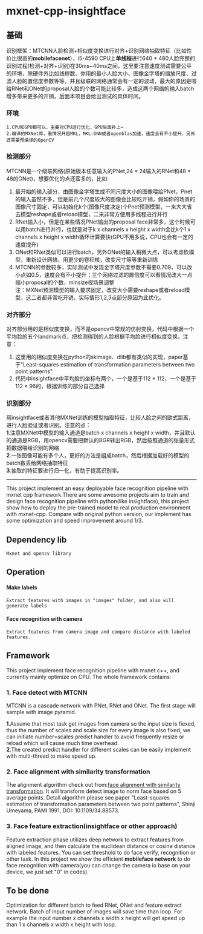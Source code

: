 # mxnet-cpp-insightface
## 基础
识别框架：MTCNN人脸检测+相似度变换进行对齐+识别网络抽取特征（比如性价比很高的**mobilefacenet**），i5-4590 CPU上**单线程**进行640 * 480人脸完整的识别过程(检测+对齐+识别)在30ms~40ms之间，这里要注意速度测试需要公平的环境，除硬件外比如线程数、你用的最小人脸大小、图像金字塔的缩放尺度、过滤人脸的置信度参数等等，并且级联的网络通常会有一定的波动，最大的原因是喂给RNet和ONet的proposal人脸的个数可能比较多，造成这两个网络的输入batch增多带来更多的开销，后面本项目会给出测试的具体时间。
### 环境
    1.CPU和GPU都可以，主要对CPU进行优化，GPU后面补上~
    2.编译的MXNet库，看情况开启MKL，MKL-DNN或者openblas加速，速度会有不小提升，另外还需要预编译的OpenCV
### 检测部分
MTCNN是一个级联网络(原始版本任意输入的PNet,24 * 24输入的RNet和48 * 48的ONet)，想要优化的点还蛮多的，比如:  
1. 最开始的输入部分，由图像金字塔生成不同尺度大小的图像喂给PNet，Pnet的输入虽然不多，但是前几个尺度较大的图像会比较吃开销，假如你的场景的图像尺寸固定，可以初始化k个(图像尺度决定)个Pnet预测模型，一来大大省去模型reshape或者reload模型，二来非常方便用多线程进行并行  
2. RNet输入小，但是在某些情况PNet输出的proposal face非常多，这个时候可以用batch进行并行，也就是对于k x channels x height x width会比k个1 x channels x height x width循环计算要快(GPU不用多说，CPU也会有一定的速度提升)  
3. ONet和RNet类似可以进行batch，另外ONet的输入稍微大点，可以考虑砍模型，重新设计网络，用更少的卷积核，改变尺寸等等重新训练  
4. MTCNN的参数较多，实际测试中发现金字塔尺度参数不需要0.709，可以改小点如0.5，速度会有不小提升；三个网络过滤的置信度可以看情况改大一点缩小proposal的个数，minsize视场景调整  
注：MXNet预测模型的输入要求固定，改变大小需要reshape或者reload模型，这二者都非常吃开销，实际情形1,2,3点部分原因为此优化。
### 对齐部分
对齐部分用的是相似度变换，而不是opencv中常规的仿射变换，代码中根据一个平均脸的五个landmark点，把检测得到的人脸根据平均脸进行相似度变换。注意：  
1. 这里用的相似度变换在python的skimage、dlib都有类似的实现，paper基于"Least-squares estimation of transformation parameters between two point patterns"  
2. 代码中insightface中平均脸的坐标有两个，一个是基于112 * 112，一个是基于112 * 96的，根据训练的部分自己选择
### 识别部分
用insightface或者其他MXNet训练的模型抽取特征，比较人脸之间的欧式距离，进行人脸验证或者识别。注意的点：  
**1**.注意MXNet中模型的输入通道是batch x channels x height x width，并且默认的通道是RGB，用opencv需要把默认的BGR转出RGB，然后按照通道的张量形式把数据喂给识别的网络  
**2**.一张图像可能有多个人，更好的方法是组成batch，然后根据加载好的模型的batch数丢给网络抽取特征  
**3**.抽取的特征要进行归一化，有助于提高识别率。

*****
This project implement an easy deployable face recognition pipeline with mxnet cpp framework.There are some awesome projects aim to train and design face recognition pipeline with python(like insightface), this project show how to deploy the pre-trained model to real production environment with mxnet-cpp. Compare with original python version, our implement has some optimization and speed improvement around 1/3.
## Dependency lib
    Mxnet and opencv library 
## Operation
#### Make labels
    Extract features with images in "images" folder, and also will generate labels
#### Face recognition with camera
    Extract features from camera image and compare distance with labeled features.
## Framework
This project implement face recognition pipeline with mxnet c++, and currently mainly optimize on CPU. The whole framework contains:  
### 1. Face detect with MTCNN
MTCNN is a cascade network with PNet, RNet and ONet. The first stage will sample with image pyramid.  
    
**1**.Assume that most task get images from camera so the input size is fiexed, thus the number of scales and scale size for every image is also fixed, we can initiate number=scales predict handler to avoid frequently resize or reload which will cause much time overhead.  
**2**.The created predict handler for different scales can be easily implement with multi-thread to make speed up.  
        
### 2. Face alignment with similarity transformation
The alignment algorithm check out from:[face alignment with similarity transformation](https://github.com/deepinsight/insightface/blob/master/cpp-align/FacePreprocess.h). It will transform detect image to norm face based on 5 average points. Detail algorithm please see paper "Least-squares estimation of transformation parameters between two point patterns", Shinji Umeyama, PAMI 1991, DOI: 10.1109/34.88573.

### 3. Face feature extraction(insightface or other approach)
Feature extraction phase utilizes deep network to extract features from aligned image, and then calculate the euclidean distance or cosine distance with labeled features. You can set threshold to do face verify, recognition or other task. In this project we show the efficient **mobileface network** to do face recognition with camera(you can change the camera io base on your device, we just set "0" in codes).


## To be done
Optimization for different batch to feed RNet, ONet and feature extract network. Batch of input number of images will save time than loop. For example the input number x channels x width x height will get speed up than 1 x channels x width x height with loop.
